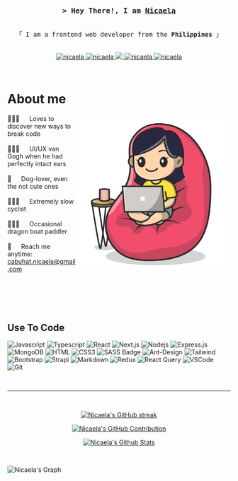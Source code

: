 <!-- Intro  -->
<h3 align="center">
        <samp>&gt; Hey There!, I am
                <b><a target="_blank" href="https://nicabuhat.netlify.app">Nicaela</a></b>
        </samp>
</h3>

<p align="center"> 
  <samp>
    <br>
    「 I am a frontend web developer from the <b>Philippines</b> 」
    <br>
    <br>
  </samp>
</p>

<p align="center">
 <a href="https://nicabuhat.netlify.app" target="blank">
  <img src="https://img.shields.io/badge/Website-DC143C?style=for-the-badge&logo=medium&logoColor=white" alt="nicaela" />
 </a>
 <a href="https://linkedin.com/in/nicaela-cabuhat" target="_blank">
  <img src="https://img.shields.io/badge/LinkedIn-0077B5?style=for-the-badge&logo=linkedin&logoColor=white" alt="nicaela"/>
 </a>
 <a href="https://twitter.com/nicabuhat" target="_blank">
  <img src="https://img.shields.io/badge/Twitter-1DA1F2?style=for-the-badge&logo=twitter&logoColor=white" />
 </a>
 <a href="https://instagram.com/ncabuhat" target="_blank">
  <img src="https://img.shields.io/badge/Instagram-fe4164?style=for-the-badge&logo=instagram&logoColor=white" alt="nicaela" />
 </a> 
 <a href="https://facebook.com/nickatsuki" target="_blank">
  <img src="https://img.shields.io/badge/Facebook-20BEFF?&style=for-the-badge&logo=facebook&logoColor=white" alt="nicaela"  />
  </a> 
</p>
<br />

<!-- About Section -->

# About me

<p>
 <img align="right" width="350" src="./assets/programmer.png" alt="girl with laptop on chair" />
  
 👩🏼‍💻 &emsp; Loves to discover new ways to break code<br/><br/>
 👩🏼‍🎨 &emsp; UI/UX van Gogh when he had perfectly intact ears<br/><br/>
 🐶 &emsp; Dog-lover, even the not cute ones<br/><br/>
 🚴🏼‍♀️ &emsp; Extremely slow cyclist<br/><br/>
 🚣🏼‍♀️ &emsp; Occasional dragon boat paddler<br/><br/>
 📧 &emsp; Reach me anytime: cabuhat.nicaela@gmail.com<br/><br/>

</p>

<br/>
<br/>
<br/>

## Use To Code

![Javascript](https://img.shields.io/badge/Javascript-F0DB4F?style=for-the-badge&labelColor=black&logo=javascript&logoColor=F0DB4F)
![Typescript](https://img.shields.io/badge/Typescript-007acc?style=for-the-badge&labelColor=black&logo=typescript&logoColor=007acc)
![React](https://img.shields.io/badge/-React-61DBFB?style=for-the-badge&labelColor=black&logo=react&logoColor=61DBFB)
![Next.js](https://img.shields.io/badge/next.js-000000?style=for-the-badge&logo=nextdotjs&logoColor=white)
![Nodejs](https://img.shields.io/badge/Nodejs-3C873A?style=for-the-badge&labelColor=black&logo=node.js&logoColor=3C873A)
![Express.js](https://img.shields.io/badge/Express.js-000000?style=for-the-badge&logo=express&logoColor=white)
![MongoDB](https://img.shields.io/badge/MongoDB-4EA94B?style=for-the-badge&logo=mongodb&logoColor=white)
![HTML](https://img.shields.io/badge/HTML5-E34F26?style=for-the-badge&logo=html5&logoColor=white)
![CSS3](https://img.shields.io/badge/CSS3-1572B6?style=for-the-badge&logo=css3&logoColor=white)
![SASS Badge](https://img.shields.io/badge/Sass-CC6699?style=for-the-badge&logo=sass&logoColor=white)
![Ant-Design](https://img.shields.io/badge/AntDesign-0170FE?style=for-the-badge&logo=antdesign&logoColor=white)
![Tailwind](https://img.shields.io/badge/Tailwind_CSS-092749?style=for-the-badge&logo=tailwindcss&logoColor=06B6D4&labelColor=000000)
![Bootstrap](https://img.shields.io/badge/Bootstrap-563D7C?style=for-the-badge&logo=bootstrap&logoColor=white)
![Strapi](https://img.shields.io/badge/strapi-2E7EEA?style=for-the-badge&logo=strapi&logoColor=white)
![Markdown](https://img.shields.io/badge/Markdown-000000?style=for-the-badge&logo=markdown&logoColor=white)
![Redux](https://img.shields.io/badge/Redux-593D88?style=for-the-badge&logo=redux&logoColor=white)
![React Query](https://img.shields.io/badge/-React_Query-FF4154?style=for-the-badge&logo=react%20query&logoColor=white)
![VSCode](https://img.shields.io/badge/Visual_Studio-0078d7?style=for-the-badge&logo=visual%20studio&logoColor=white)
![Git](https://img.shields.io/badge/Git-F05032?style=for-the-badge&logo=git&logoColor=white)

<br/>
<hr/>
<br/>

<p align="center">
  <a href="https://github.com/nica-cabuhat">
    <img src="https://github-readme-streak-stats.herokuapp.com/?user=nica-cabuhat&theme=radical&border=7F3FBF&background=0D1117" alt="Nicaela's GitHub streak"/>
  </a>
</p>

<p align="center">
  <a href="https://github.com/nica-cabuhat">
    <img src="https://github-profile-summary-cards.vercel.app/api/cards/profile-details?username=nica-cabuhat&theme=radical" alt="Nicaela's GitHub Contribution"/>
  </a>
</p>

<a> 
    <p align="center">
        <a href="https://github.com/nica-cabuhat"><img alt="Nicaela's Github Stats" src="https://denvercoder1-github-readme-stats.vercel.app/api?username=nica-cabuhat&show_icons=true&count_private=true&theme=react&border_color=7F3FBF&bg_color=0D1117&title_color=F85D7F&icon_color=F8D866" height="192px" width="49.5%"/></a>
    </p>
  <br/>
</a>

![Nicaela's Graph](https://github-readme-activity-graph.vercel.app/graph?username=nica-cabuhat&custom_title=Nicaela's%20GitHub%20Activity%20Graph&bg_color=0D1117&color=7F3FBF&line=7F3FBF&point=7F3FBF&area_color=FFFFFF&title_color=FFFFFF&area=true)
